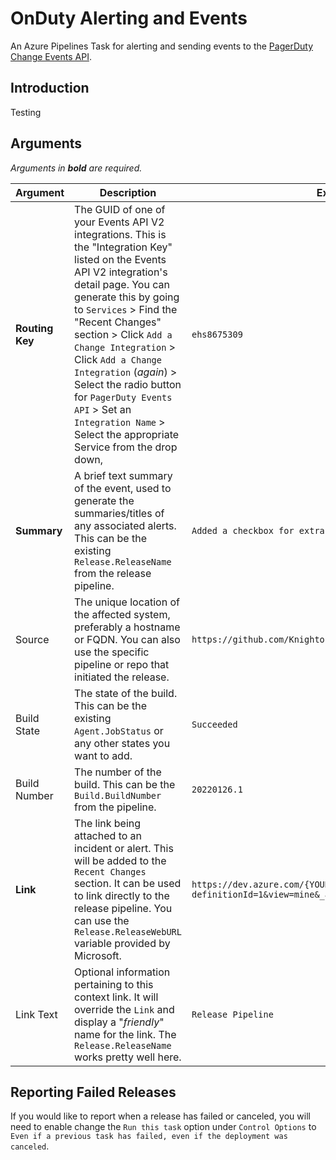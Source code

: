 # OnDuty Alerting and Events

An Azure Pipelines Task for alerting and sending events to the [PagerDuty Change Events API](https://developer.pagerduty.com/api-reference/). 

## Introduction

Testing

## Arguments

*Arguments in **bold** are required.*

| Argument | Description | Example |
| -- | -- | -- |
| **Routing Key** | The GUID of one of your Events API V2 integrations. This is the "Integration Key" listed on the Events API V2 integration's detail page. You can generate this by going to `Services` > Find the "Recent Changes" section > Click `Add a Change Integration` > Click `Add a Change Integration` (*again*) > Select the radio button for `PagerDuty Events API` > Set an `Integration Name` > Select the appropriate Service from the drop down, | `ehs8675309` |
| **Summary** | A brief text summary of the event, used to generate the summaries/titles of any associated alerts. This can be the existing `Release.ReleaseName` from the release pipeline. | `Added a checkbox for extra hotsauce to the form` |
| Source | The unique location of the affected system, preferably a hostname or FQDN. You can also use the specific pipeline or repo that initiated the release. | `https://github.com/Knighton-Dev/sturdy-octo-disco.git` |
| Build State | The state of the build. This can be the existing `Agent.JobStatus` or any other states you want to add. | `Succeeded` |
| Build Number | The number of the build. This can be the `Build.BuildNumber` from the pipeline. | `20220126.1` | 
| **Link** | The link being attached to an incident or alert. This will be added to the `Recent Changes` section. It can be used to link directly to the release pipeline. You can use the `Release.ReleaseWebURL` variable provided by Microsoft. | `https://dev.azure.com/{YOUR_ORG}/{YOUR_PROJECT}/_release?definitionId=1&view=mine&_a=releases`|
| Link Text | Optional information pertaining to this context link. It will override the `Link` and display a "*friendly*" name for the link. The `Release.ReleaseName` works pretty well here. | `Release Pipeline` |

## Reporting Failed Releases

If you would like to report when a release has failed or canceled, you will need to enable change the `Run this task` option under `Control Options` to `Even if a previous task has failed, even if the deployment was canceled`.